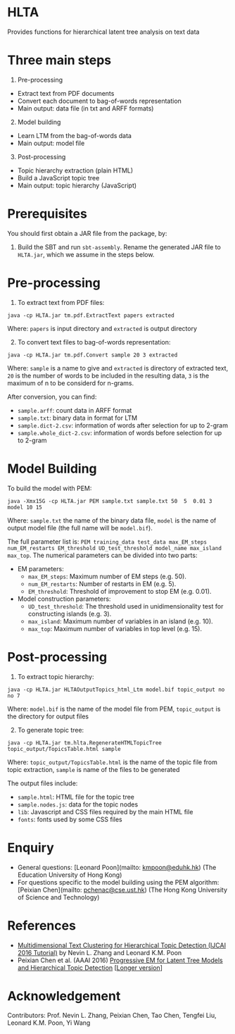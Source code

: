# HLTA
Provides functions for hierarchical latent tree analysis on text data

# Three main steps

1. Pre-processing
  * Extract text from PDF documents
  * Convert each document to bag-of-words representation
  * Main output: data file (in txt and ARFF formats)
2. Model building
  * Learn LTM from the bag-of-words data
  * Main output: model file
3. Post-processing
  * Topic hierarchy extraction (plain HTML)
  * Build a JavaScript topic tree
  * Main output: topic hierarchy (JavaScript)

# Prerequisites

You should first obtain a JAR file from the package, by:

1. Build the SBT and run `sbt-assembly`.  Rename the generated JAR file to `HLTA.jar`, which we assume in the steps below.

# Pre-processing

1. To extract text from PDF files:

  ```
  java -cp HLTA.jar tm.pdf.ExtractText papers extracted
  ```

  Where: `papers` is input directory and `extracted` is output directory

2. To convert text files to bag-of-words representation:

  ```
  java -cp HLTA.jar tm.pdf.Convert sample 20 3 extracted
  ```
  
  Where: `sample` is a name to give and `extracted` is directory of extracted text, `20` is the number of words to be included in the resulting data, `3` is the maximum of n to be considerd for n-grams.
 
  After conversion, you can find:
  - `sample.arff`: count data in ARFF format
  - `sample.txt`: binary data in format for LTM
  - `sample.dict-2.csv`: information of words after selection for up to 2-gram
  - `sample.whole_dict-2.csv`: information of words before selection for up to 2-gram

# Model Building

To build the model with PEM:

```
java -Xmx15G -cp HLTA.jar PEM sample.txt sample.txt 50  5  0.01 3 model 10 15
```

Where: `sample.txt` the name of the binary data file, `model` is the name of output model file (the full name will be `model.bif`). 

The full parameter list is: `PEM training_data test_data max_EM_steps num_EM_restarts EM_threshold UD_test_threshold model_name max_island max_top`.  The numerical parameters can be divided into two parts:

* EM parameters:
  * `max_EM_steps`: Maximum number of EM steps (e.g. 50).
  * `num_EM_restarts`: Number of restarts in EM (e.g. 5).
  * `EM_threshold`: Threshold of improvement to stop EM (e.g. 0.01).
* Model construction parameters:
  * `UD_test_threshold`: The threshold used in unidimensionality test for constructing islands (e.g. 3).
  * `max_island`: Maximum number of variables in an island (e.g. 10).
  * `max_top`: Maximum number of variables in top level (e.g. 15).

# Post-processing

1. To extract topic hierarchy:
  ```
  java -cp HLTA.jar HLTAOutputTopics_html_Ltm model.bif topic_output no no 7
  ```

  Where: `model.bif` is the name of the model file from PEM, `topic_output` is the directory for output files

2. To generate topic tree:

  ```
  java -cp HLTA.jar tm.hlta.RegenerateHTMLTopicTree topic_output/TopicsTable.html sample
  ```
  
  Where: `topic_output/TopicsTable.html` is the name of the topic file from topic extraction, `sample` is name of the files to be generated
  
  The output files include:
  * `sample.html`: HTML file for the topic tree
  * `sample.nodes.js`: data for the topic nodes
  * `lib`: Javascript and CSS files required by the main HTML file
  * `fonts`: fonts used by some CSS files

# Enquiry

* General questions: [Leonard Poon](mailto: kmpoon@eduhk.hk) (The Education University of Hong Kong)
* For questions specific to the model building using the PEM algorithm: [Peixian Chen](mailto: pchenac@cse.ust.hk) (The Hong Kong University of Science and Technology)

# References

* [Multidimensional Text Clustering for Hierarchical Topic Detection (IJCAI 2016 Tutorial)](http://www.cse.ust.hk/~lzhang/topic/ijcai2016/) by Nevin L. Zhang and Leonard K.M. Poon
* Peixian Chen et al. (AAAI 2016) [Progressive EM for Latent Tree Models and Hierarchical Topic Detection](https://www.aaai.org/ocs/index.php/AAAI/AAAI16/paper/download/11818/11764) [[Longer version](https://arxiv.org/abs/1605.06650)]

# Acknowledgement

Contributors: Prof. Nevin L. Zhang, Peixian Chen, Tao Chen, Tengfei Liu, Leonard K.M. Poon, Yi Wang
